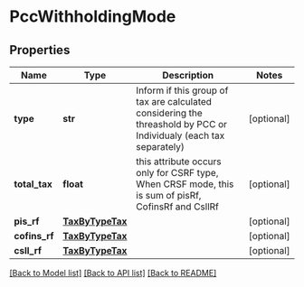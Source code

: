 # PccWithholdingMode

## Properties
Name | Type | Description | Notes
------------ | ------------- | ------------- | -------------
**type** | **str** | Inform if this group of tax are calculated considering the threashold by PCC or Individualy (each tax separately) | [optional] 
**total_tax** | **float** | this attribute occurs only for CSRF type, When CRSF mode, this is sum of pisRf, CofinsRf and CsllRf | [optional] 
**pis_rf** | [**TaxByTypeTax**](TaxByTypeTax.md) |  | [optional] 
**cofins_rf** | [**TaxByTypeTax**](TaxByTypeTax.md) |  | [optional] 
**csll_rf** | [**TaxByTypeTax**](TaxByTypeTax.md) |  | [optional] 

[[Back to Model list]](../README.md#documentation-for-models) [[Back to API list]](../README.md#documentation-for-api-endpoints) [[Back to README]](../README.md)


